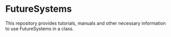 FutureSystems
==================

This repository provides tutorials, manuals and other necessary information to use FutureSystems in a class.

